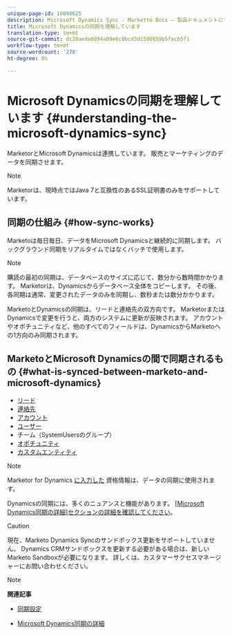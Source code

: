 ```yaml
---
unique-page-id: 10098625
description: Microsoft Dynamics Sync - Marketto Docs — 製品ドキュメントについて
title: Microsoft Dynamicsの同期を理解しています
translation-type: tm+mt
source-git-commit: dc20aede0894a09e6c0bcd3d1580859b5fecb5f1
workflow-type: tm+mt
source-wordcount: '278'
ht-degree: 0%

---
```



# Microsoft Dynamicsの同期を理解しています {#understanding-the-microsoft-dynamics-sync}

MarketorとMicrosoft Dynamicsは連携しています。 販売とマーケティングのデータを同期させます。

>[!NOTE]
>
>Marketorは、現時点ではJava 7と互換性のあるSSL証明書のみをサポートしています。

## 同期の仕組み {#how-sync-works}

Marketoは毎日毎日、データをMicrosoft Dynamicsと継続的に同期します。 バックグラウンド同期をリアルタイムではなくバッチで使用します。

>[!NOTE]
>
>購読の最初の同期は、データベースのサイズに応じて、数分から数時間かかります。 Marketorは、Dynamicsからデータベース全体をコピーします。 その後、各同期は通常、変更されたデータのみを同期し、数秒または数分かかります。

MarketoとDynamicsの同期は、リードと連絡先の双方向です。 MarketorまたはDynamicsで変更を行うと、両方のシステムに更新が反映されます。 アカウントやオポチュニティなど、他のすべてのフィールドは、DynamicsからMarketoへの1方向のみ同期されます。

## MarketoとMicrosoft Dynamicsの間で同期されるもの {#what-is-synced-between-marketo-and-microsoft-dynamics}

* [リード](microsoft-dynamics-sync-details/microsoft-dynamics-sync-lead-sync.md)
* [連絡先](microsoft-dynamics-sync-details/microsoft-dynamics-sync-contact-sync.md)
* [アカウント](microsoft-dynamics-sync-details/microsoft-dynamics-sync-account-sync.md)
* [ユーザー](microsoft-dynamics-sync-details/microsoft-dynamics-sync-user-sync.md)
* チーム（SystemUsersのグループ）
* [オポチュニティ](microsoft-dynamics-sync-details/microsoft-dynamics-sync-opportunity-sync.md)
* [カスタムエンティティ](microsoft-dynamics-sync-details/microsoft-dynamics-sync-custom-entity-sync.md)

>[!NOTE]
>
>Marketor for Dynamics [に入力した](/help/marketo/product-docs/crm-sync/microsoft-dynamics-sync/sync-setup/microsoft-dynamics-365/step-2-of-3-set-up.md) 資格情報は、データの同期に使用されます。

Dynamicsの同期には、多くのニュアンスと機能があります。 [ [Microsoft Dynamics同期の詳細]セクションの詳細を確認してください](http://docs.marketo.com/display/docs/microsoft+dynamics+sync+details)。

>[!CAUTION]
>
>現在、Marketo Dynamics Syncのサンドボックス更新をサポートしていません。 Dynamics CRMサンドボックスを更新する必要がある場合は、新しいMarketo Sandboxが必要になります。 詳しくは、カスタマーサクセスマネージャーにお問い合わせください。

>[!NOTE]
>
>**関連記事**
>
>* [同期設定](http://docs.marketo.com/display/docs/sync+setup)
   >
   >
* [Microsoft Dynamics同期の詳細](http://docs.marketo.com/display/docs/microsoft+dynamics+sync+details)


